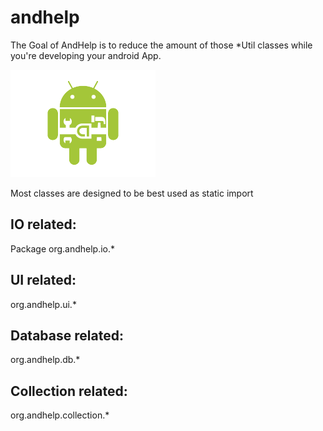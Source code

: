andhelp
=======

The Goal of AndHelp is to reduce the amount of those *Util classes while you're developing your android App. 

![Logo](android_tool.png)

Most classes are designed to be best used as static import

IO related:
-----------

Package org.andhelp.io.*

UI related:
-----------

org.andhelp.ui.*

Database related:
-----------------

org.andhelp.db.*

Collection related:
-----------------

org.andhelp.collection.*

